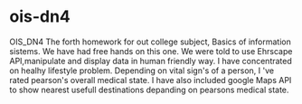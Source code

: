 # ois-dn4
OIS_DN4
The forth homework for out college subject, Basics of information sistems. We have had free hands on this one. We were told 
to use Ehrscape API,manipulate and display data in human friendly way. I have concentrated on healhy lifestyle problem. 
Depending on vital sign's of a person, I 've rated pearson's overall medical state. I have also included
google Maps API to show nearest usefull destinations depanding on pearsons medical state.

